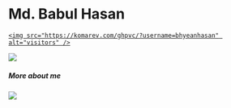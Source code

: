 
# Md. Babul Hasan <a href="https://github.com/bhyeanhasan/">
    <img src="https://komarev.com/ghpvc/?username=bhyeanhasan" alt="visitors" />
  </a>



![](https://github-readme-stats.vercel.app/api?username=bhyeanhasan&show_icons=true&theme=tokyonight)   

##### More about me
[<img src="https://img.shields.io/badge/my website-555555?style=for-the-badge&logo=Github&logoColor=000000&labelColor=red">](https://bhyeanhasan.github.io)  
